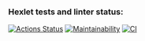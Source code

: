 ### Hexlet tests and linter status:
[![Actions Status](https://github.com/ninja095/frontend-project-11/workflows/hexlet-check/badge.svg)](https://github.com/ninja095/frontend-project-11/actions)
[![Maintainability](https://api.codeclimate.com/v1/badges/0aec9f5455a5715d4595/maintainability)](https://codeclimate.com/github/ninja095/frontend-project-11/maintainability)
[![CI](https://github.com/nodeca/js-yaml/workflows/CI/badge.svg?branch=master)](https://github.com/nodeca/js-yaml/actions)
